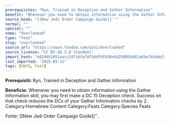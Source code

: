 ```yaml
---
prerequisites: "Ryn, Trained in Deception and Gather Information"
benefit: "Whenever you need to obtain information using the Gather Information skill, you may first make a DC 15 Deception check. Success on that check reduces the DCs of your Gather Information checks by 2. Category:Homebrew Content Category:Feats Category:Species Feats"
source_book: "[[New Jedi Order Campaign Guide]]''"
normal: ""
special: ""
name: "Overlooked"
type: "feat"
slug: "overlooked"
source_url: "https://swse.fandom.com/wiki/Overlooked"
source_license: "CC BY-SA 3.0 (Fandom)"
import_hash: "e824051051aacc247c6fa7df3ddfdf430e5d25805b841a65e74c0de2fee9cd8c"
last_imported: "2025-09-11"
tags: [SWSE, Feat]
---
```

**Prerequisiti:** Ryn, Trained in Deception and Gather Information

**Beneficio:** Whenever you need to obtain information using the Gather Information skill, you may first make a DC 15 Deception check. Success on that check reduces the DCs of your Gather Information checks by 2. Category:Homebrew Content Category:Feats Category:Species Feats

*Fonte:* [[New Jedi Order Campaign Guide]]''.